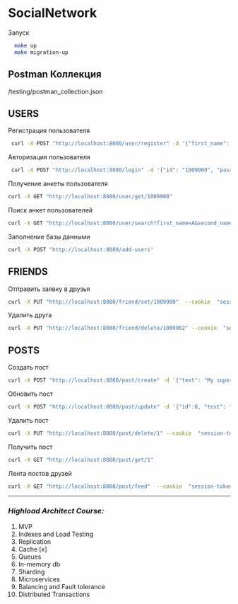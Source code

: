 # SocialNetwork

Запуск
```bash
  make up
  make migration-up
```

## Postman Коллекция
/testing/postman_collection.json

## USERS

Регистрация пользователя
```bash
 curl -X POST "http://localhost:8080/user/register" -d '{"first_name": "Sam", "second_name": "Sim", "age": 60, "birthdate": "1970-08-15", "biography": "love cats and dogs", "city": "Rome", "password": "best password"}'
```

Авторизация пользователя
```bash
 curl -X POST "http://localhost:8080/login" -d '{"id": "1009900", "password": "best password"}'
```

Получение анкеты пользователя
```bash
curl -X GET "http://localhost:8080/user/get/1009900"
```

Поиск анкет пользователей
```bash
curl -X GET "http://localhost:8080/user/search?first_name=A&second_name=A" 
```

Заполнение базы данными
```bash
curl -X POST "http://localhost:8080/add-users" 
```

## FRIENDS

Отправить заявку в друзья
```bash
curl -X PUT "http://localhost:8080/friend/set/1009900"  --cookie  "session-token=fa1fb628-d13d-433f-bb42-dad17c7e4c07"
```

Удалить друга
```bash
curl -X PUT "http://localhost:8080/friend/delete/1009902" --cookie  "session-token=9ba5bdd1-8f6b-42ec-9636-caf0f05ae14d"
```

## POSTS
Создать пост
```bash
curl -X POST "http://localhost:8080/post/create" -d '{"text": "My super cool post"}' --cookie  "session-token=5aad114d-710d-4c17-8a77-70b81c733cc8"
```
Обновить пост
```bash
curl -X POST "http://localhost:8080/post/update" -d '{"id":8, "text": "My super cool updated post"}' --cookie  "session-token=dba9660f-76c2-4904-80e4-c6534b9bde70"

```
Удалить пост
```bash
curl -X PUT "http://localhost:8080/post/delete/1" --cookie  "session-token=03c92275-a291-4c72-a7ed-b5352cfe6de0"

```
Получить пост
```bash
curl -X GET "http://localhost:8080/post/get/1"
```

Лента постов друзей
```bash
curl -X GET "http://localhost:8080/post/feed"  --cookie  "session-token=4e6ad747-ad98-4e5e-bde4-f741d81104e5"

```


---

### *Highload Architect Course:*
1. MVP
2. Indexes and Load Testing
3. Replication
4. Cache [x]
5. Queues
6. In-memory db
7. Sharding
8. Microservices
9. Balancing and Fault tolerance
10. Distributed Transactions